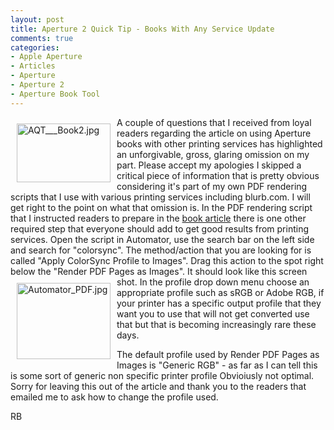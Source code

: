 ```yaml
---
layout: post
title: Aperture 2 Quick Tip - Books With Any Service Update
comments: true
categories:
- Apple Aperture
- Articles
- Aperture
- Aperture 2
- Aperture Book Tool
---
```

<a href="/wp-content/uploads/2008/AQT___Book2.jpg"><img title="AQT___Book2.jpg" src="/wp-content/uploads/2008/.thumbs/.AQT___Book2.jpg" border="0" alt="AQT___Book2.jpg" hspace="10" vspace="10" width="150" height="94" align="left" /></a>A couple of questions that I received from loyal readers regarding the article on using Aperture books with other printing services has highlighted an unforgivable, gross, glaring omission on my part. Please accept my apologies I skipped a critical piece of information that is pretty obvious considering it's part of my own PDF rendering scripts that I use with various printing services including blurb.com. I will get right to the point on what that omission is. In the PDF rendering script that I instructed readers to prepare in the <a href="http://photo.rwboyer.com/2008/11/aperture-2-quick-tip-book-printing-with-any-service/">book article</a> there is one other required step that everyone should add to get good results from printing services. <!--more-->Open the script in Automator, use the search bar on the left side and search for "colorsync". The method/action that you are looking for is called "Apply ColorSync Profile to Images". Drag this action to the spot right below the "Render PDF Pages as Images". It should look like this screen shot. <a href="/wp-content/uploads/2008/Automator_PDF.jpg"><img title="Automator_PDF.jpg" src="/wp-content/uploads/2008/.thumbs/.Automator_PDF.jpg" border="0" alt="Automator_PDF.jpg" hspace="10" vspace="10" width="150" height="122" align="left" /></a>In the profile drop down menu choose an appropriate profile such as sRGB or Adobe RGB, if your printer has a specific output profile that they want you to use that will not get converted use that but that is becoming increasingly rare these days.

The default profile used by Render PDF Pages as Images is "Generic RGB" - as far as I can tell this is some sort of generic non specific printer profile Obvioiusly not optimal. Sorry for leaving this out of the article and thank you to the readers that emailed me to ask how to change the profile used.

RB
